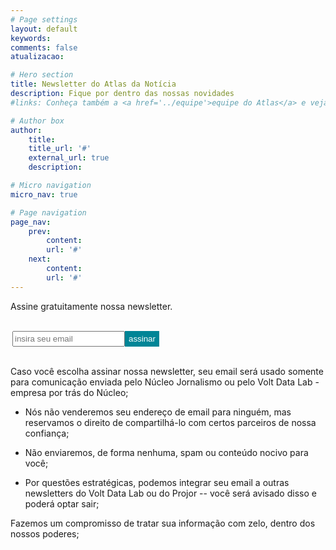 ```yaml
---
# Page settings
layout: default
keywords:
comments: false
atualizacao:

# Hero section
title: Newsletter do Atlas da Notícia
description: Fique por dentro das nossas novidades
#links: Conheça também a <a href='../equipe'>equipe do Atlas</a> e veja nossas <a href='../estatisticas'>análises</a>

# Author box
author:
    title:
    title_url: '#'
    external_url: true
    description:

# Micro navigation
micro_nav: true

# Page navigation
page_nav:
    prev:
        content:
        url: '#'
    next:
        content:
        url: '#'
---
```


Assine gratuitamente nossa newsletter.

<form style="padding:3px;text-align:left;" action="https://tinyletter.com/atlasjor" method="post" target="popupwindow" onsubmit="window.open('https://tinyletter.com/atlasjor', 'popupwindow', 'scrollbars=yes,width=800,height=600');return true"><p><input type="text" style="height:25px;width:180px" name="email" id="tlemail" placeholder="insira seu email" /><input  type="hidden" value="1" name="embed"/><input style="border:none;height:25px;background-color:#008596 !important;color:#fff !important;cursor:pointer" type="submit" value="assinar" /></p></form>

Caso você escolha assinar nossa newsletter, seu email será usado somente para comunicação enviada pelo Núcleo Jornalismo ou pelo Volt Data Lab - empresa por trás do Núcleo;

- Nós não venderemos seu endereço de email para ninguém, mas reservamos o direito de compartilhá-lo com certos parceiros de nossa confiança;
- Não enviaremos, de forma nenhuma, spam ou conteúdo nocivo para você;

- Por questões estratégicas, podemos integrar seu email a outras newsletters do Volt Data Lab ou do Projor -- você será avisado disso e poderá optar sair;

Fazemos um compromisso de tratar sua informação com zelo, dentro dos nossos poderes;
